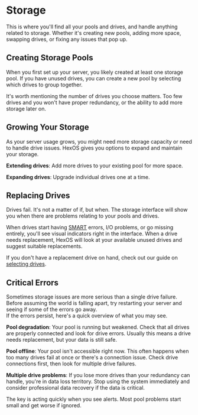 # Storage

This is where you'll find all your pools and drives, and handle anything related to storage. Whether it's creating new pools, adding more space, swapping drives, or fixing any issues that pop up.

## Creating Storage Pools

When you first set up your server, you likely created at least one storage pool. If you have unused drives, you can create a new pool by selecting which drives to group together.

It's worth mentioning the number of drives you choose matters. Too few drives and you won't have proper redundancy, or the ability to add more storage later on.

## Growing Your Storage

As your server usage grows, you might need more storage capacity or need to
handle drive issues. HexOS gives you options to expand and maintain your
storage.

**Extending drives**: Add more drives to your existing pool for more space.

**Expanding drives**: Upgrade individual drives one at a time.

## Replacing Drives

Drives fail. It's not a matter of if, but when. The storage interface will show you when there are problems relating to your pools and drives.

When drives start having [SMART](https://www.truenas.com/docs/core/13.0/coretutorials/tasks/runningsmarttests/) errors, I/O problems, or go missing entirely, you'll see visual indicators right in the interface. When a drive needs replacement, HexOS will look at your available unused drives and suggest suitable replacements.  

If you don't have a replacement drive on hand, check out our guide on [selecting drives](/.vitepress/misc/articles/selectingDrives).

## Critical Errors

Sometimes storage issues are more serious than a single drive failure. Before assuming the world is falling apart, try restarting your server and seeing if some of the errors go away.  
If the errors persist, here's a quick overview of what you may see.

**Pool degradation**: Your pool is running but weakened. Check that all drives are properly connected and look for drive errors. Usually this means a drive needs replacement, but your data is still safe.

**Pool offline**: Your pool isn't accessible right now. This often happens when too many drives fail at once or there's a connection issue. Check drive connections first, then look for multiple drive failures.

**Multiple drive problems**: If you lose more drives than your redundancy can handle, you're in data loss territory. Stop using the system immediately and consider professional data recovery if the data is critical.

The key is acting quickly when you see alerts. Most pool problems start small and get worse if ignored.